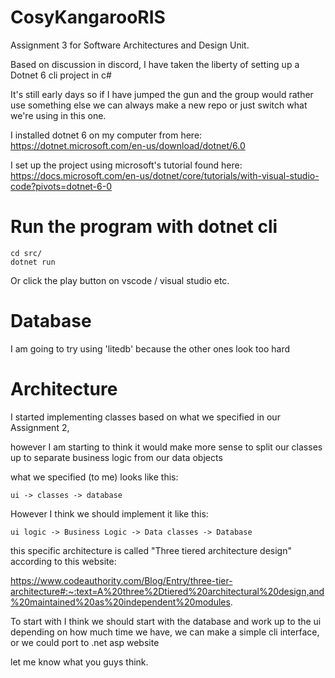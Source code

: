 # CosyKangarooRIS
Assignment 3 for Software Architectures and Design Unit.

Based on discussion in discord, I have taken the liberty of setting up a Dotnet 6 cli project in c#

It's still early days so if I have jumped the gun and the group would rather use something else we can always make a new repo or just switch what we're using in this one.

I installed dotnet 6 on my computer from here:
https://dotnet.microsoft.com/en-us/download/dotnet/6.0

I set up the project using microsoft's tutorial found here:
https://docs.microsoft.com/en-us/dotnet/core/tutorials/with-visual-studio-code?pivots=dotnet-6-0

# Run the program with dotnet cli

```
cd src/
dotnet run
```
Or click the play button on vscode / visual studio etc. 

# Database
I am going to try using 'litedb' because the other ones look too hard

# Architecture

I started implementing classes based on what we specified in our Assignment 2,

however I am starting to think it would make more sense to split our classes up to separate business logic from 
our data objects

what we specified (to me) looks like this:

`ui -> classes -> database`

However I think we should implement it like this:

`ui logic -> Business Logic -> Data classes -> Database`

this specific architecture is called "Three tiered architecture design" according to this website:

https://www.codeauthority.com/Blog/Entry/three-tier-architecture#:~:text=A%20three%2Dtiered%20architectural%20design,and%20maintained%20as%20independent%20modules.

To start with I think we should start with the database and work up to the ui
depending on how much time we have, we can make a simple cli interface, or we could port to .net asp website

let me know what you guys think.

